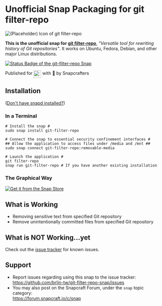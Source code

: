 # Unofficial Snap Packaging for git filter-repo

![(Placeholder) Icon of git filter-repo](https://cdn.statically.io/gh/brlin-tw/git-filter-repo-snap/7c545b5b/snap/gui/placeholder.png "(Placeholder) Icon of git filter-repo")

**This is the unofficial snap for [git filter-repo](https://github.com/newren/git-filter-repo)**, *"Versatile tool for rewriting history of Git repositories"*. It works on Ubuntu, Fedora, Debian, and other major Linux distributions.

[![Status Badge of the `git-filter-repo` Snap](https://snapcraft.io/git-filter-repo/badge.svg)](https://snapcraft.io/git-filter-repo)

<!-- Uncomment and modify this when you have a screenshot
![Screenshot of the Snapped Application](local/screenshots/screenshot.png "Screenshot of the Snapped Application")
-->

Published for <img src="http://anything.codes/slack-emoji-for-techies/emoji/tux.png" align="top" width="24" /> with 💝 by Snapcrafters

## Installation

([Don't have snapd installed?](https://snapcraft.io/docs/core/install))

### In a Terminal

    # Install the snap #
    sudo snap install git-filter-repo
    
    # Connect the snap to essential security confinement interfaces #
    ## Allow the application to access files under /media and /mnt ##
    sudo snap connect git-filter-repo:removable-media

    # Launch the application #
    git filter-repo
    snap run git-filter-repo # If you have another existing installation

### The Graphical Way

[![Get it from the Snap Store](https://snapcraft.io/static/images/badges/en/snap-store-black.svg)](https://snapcraft.io/git-filter-repo)

## What is Working

* Removing sensitive text from specified Git repository
* Remove unintentionally committed files from specified Git repository

## What is NOT Working...yet 

Check out the [issue tracker](https://github.com/brlin-tw/git-filter-repo-snap/issues) for known issues.

## Support

* Report issues regarding using this snap to the issue tracker:  
  <https://github.com/brlin-tw/git-filter-repo-snap/issues>
* You may also post on the Snapcraft Forum, under the `snap` topic category:  
  <https://forum.snapcraft.io/c/snap>
